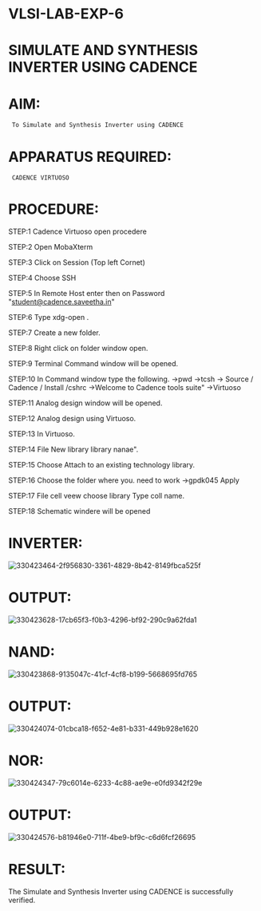 # VLSI-LAB-EXP-6

  #           SIMULATE AND SYNTHESIS INVERTER USING CADENCE

# AIM:

     To Simulate and Synthesis Inverter using CADENCE

# APPARATUS REQUIRED:

     CADENCE VIRTUOSO

# PROCEDURE:

STEP:1 Cadence Virtuoso open procedere

STEP:2 Open MobaXterm

STEP:3 Click on Session (Top left Cornet)

STEP:4 Choose SSH

STEP:5 In Remote Host enter then on Password "student@cadence.saveetha.in"

STEP:6 Type xdg-open .

STEP:7 Create a new folder.

STEP:8 Right click on folder window open.

STEP:9 Terminal Command window will be opened.

STEP:10 In Command window type the following. ->pwd ->tcsh -> Source / Cadence / Install /cshrc ->Welcome to Cadence tools suite" ->Virtuoso

STEP:11 Analog design window will be opened.

STEP:12 Analog design using Virtuoso.

STEP:13 In Virtuoso.

STEP:14 File New library library nanae".

STEP:15 Choose Attach to an existing technology library.

STEP:16 Choose the folder where you. need to work ->gpdk045 Apply

STEP:17 File cell veew choose library Type coll name.

STEP:18 Schematic windere will be opened

# INVERTER:

![330423464-2f956830-3361-4829-8b42-8149fbca525f](https://github.com/mattikuravasowmya/VLSI-LAB-EXP-6/assets/161432676/aefbc202-d4cc-4437-b866-103e6124001d)

# OUTPUT:

![330423628-17cb65f3-f0b3-4296-bf92-290c9a62fda1](https://github.com/mattikuravasowmya/VLSI-LAB-EXP-6/assets/161432676/b2aa1cab-fd50-4441-bff4-2f0de19b4fdf)

# NAND:

![330423868-9135047c-41cf-4cf8-b199-5668695fd765](https://github.com/mattikuravasowmya/VLSI-LAB-EXP-6/assets/161432676/c8f3c2d8-3af0-4d18-ae65-96acde64077c)

# OUTPUT:

![330424074-01cbca18-f652-4e81-b331-449b928e1620](https://github.com/mattikuravasowmya/VLSI-LAB-EXP-6/assets/161432676/afe2a686-273f-4450-acd4-cdb3c2b53d82)

# NOR:

![330424347-79c6014e-6233-4c88-ae9e-e0fd9342f29e](https://github.com/mattikuravasowmya/VLSI-LAB-EXP-6/assets/161432676/d0163eca-1c1b-4254-acdf-826b32508a61)

# OUTPUT:

![330424576-b81946e0-711f-4be9-bf9c-c6d6fcf26695](https://github.com/mattikuravasowmya/VLSI-LAB-EXP-6/assets/161432676/7be02734-48d2-47c2-879a-2c14c076c335)

# RESULT:

The Simulate and Synthesis Inverter using CADENCE is successfully verified.
